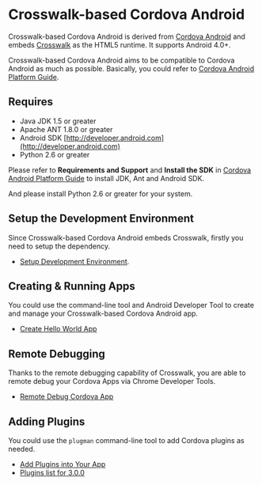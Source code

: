 Crosswalk-based Cordova Android
==
Crosswalk-based Cordova Android is derived from [Cordova Android](https://github.com/apache/cordova-android) and embeds [Crosswalk](https://github.com/crosswalk-project/crosswalk) as the HTML5 runtime. It supports Android 4.0+.

Crosswalk-based Cordova Android aims to be compatible to Cordova Android as much as possible. Basically, you could refer to [Cordova Android Platform Guide](http://cordova.apache.org/docs/en/3.0.0/guide_platforms_android_index.md.html#Android%20Platform%20Guide).

Requires
---

- Java JDK 1.5 or greater
- Apache ANT 1.8.0 or greater
- Android SDK [http://developer.android.com](http://developer.android.com)
- Python 2.6 or greater

Please refer to **Requirements and Support** and **Install the SDK** in [Cordova Android Platform Guide](http://cordova.apache.org/docs/en/3.0.0/guide_platforms_android_index.md.html#Android%20Platform%20Guide) to install JDK, Ant and Android SDK.

And please install Python 2.6 or greater for your system.

Setup the Development Environment
---

Since Crosswalk-based Cordova Android embeds Crosswalk, firstly you need to setup the dependency. 
 * [Setup Development Environment](Setup-Development-Environment-Of-Crosswalk-Cordova-Android).

Creating & Running Apps
---

You could use the command-line tool and Android Developer Tool to create and manage your Crosswalk-based Cordova Android app.
 * [Create Hello World App](Create-Sample-App-With-Crosswalk-Cordova-Android)

Remote Debugging
---

Thanks to the remote debugging capability of Crosswalk, you are able to remote debug your Cordova Apps via Chrome Developer Tools.
 * [Remote Debug Cordova App](Remote-Debugging-With-Crosswalk-Cordova-Android)

Adding Plugins
---

You could use the `plugman` command-line tool to add Cordova plugins as needed.
 * [Add Plugins into Your App](Add-Plugins-With-Crosswalk-Cordova-Android)
 * [Plugins list for 3.0.0](Plugins-List-@-3.0.0-Supported-by-Crosswalk-Cordova-Android)